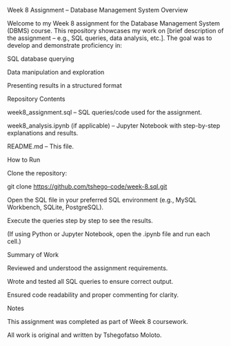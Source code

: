 Week 8 Assignment – Database Management System
Overview

Welcome to my Week 8 assignment for the Database Management System (DBMS) course. This repository showcases my work on [brief description of the assignment – e.g., SQL queries, data analysis, etc.]. The goal was to develop and demonstrate proficiency in:

SQL database querying

Data manipulation and exploration

Presenting results in a structured format

Repository Contents

week8_assignment.sql – SQL queries/code used for the assignment.

week8_analysis.ipynb (if applicable) – Jupyter Notebook with step-by-step explanations and results.

README.md – This file.

How to Run

Clone the repository:

git clone https://github.com/tshego-code/week-8.sql.git


Open the SQL file in your preferred SQL environment (e.g., MySQL Workbench, SQLite, PostgreSQL).

Execute the queries step by step to see the results.

(If using Python or Jupyter Notebook, open the .ipynb file and run each cell.)

Summary of Work

Reviewed and understood the assignment requirements.

Wrote and tested all SQL queries to ensure correct output.

Ensured code readability and proper commenting for clarity.

Notes

This assignment was completed as part of Week 8 coursework.

All work is original and written by Tshegofatso Moloto.
